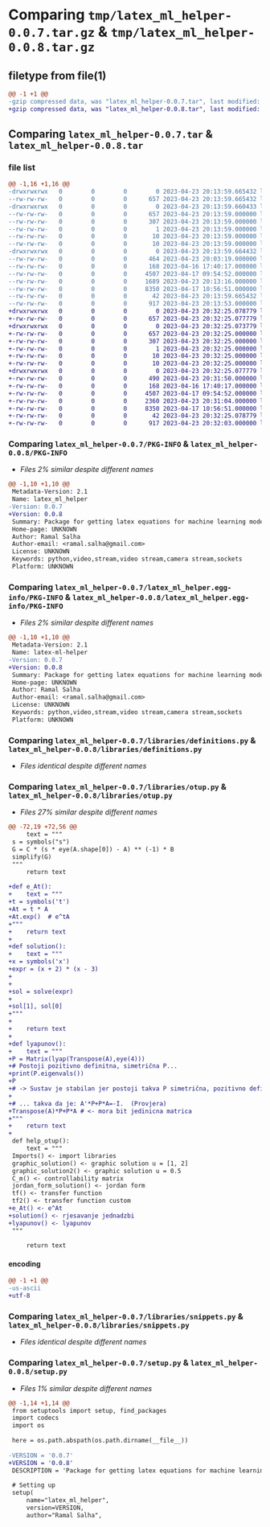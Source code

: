 # Comparing `tmp/latex_ml_helper-0.0.7.tar.gz` & `tmp/latex_ml_helper-0.0.8.tar.gz`

## filetype from file(1)

```diff
@@ -1 +1 @@
-gzip compressed data, was "latex_ml_helper-0.0.7.tar", last modified: Sun Apr 23 20:13:59 2023, max compression
+gzip compressed data, was "latex_ml_helper-0.0.8.tar", last modified: Sun Apr 23 20:32:25 2023, max compression
```

## Comparing `latex_ml_helper-0.0.7.tar` & `latex_ml_helper-0.0.8.tar`

### file list

```diff
@@ -1,16 +1,16 @@
-drwxrwxrwx   0        0        0        0 2023-04-23 20:13:59.665432 latex_ml_helper-0.0.7/
--rw-rw-rw-   0        0        0      657 2023-04-23 20:13:59.665432 latex_ml_helper-0.0.7/PKG-INFO
-drwxrwxrwx   0        0        0        0 2023-04-23 20:13:59.660433 latex_ml_helper-0.0.7/latex_ml_helper.egg-info/
--rw-rw-rw-   0        0        0      657 2023-04-23 20:13:59.000000 latex_ml_helper-0.0.7/latex_ml_helper.egg-info/PKG-INFO
--rw-rw-rw-   0        0        0      307 2023-04-23 20:13:59.000000 latex_ml_helper-0.0.7/latex_ml_helper.egg-info/SOURCES.txt
--rw-rw-rw-   0        0        0        1 2023-04-23 20:13:59.000000 latex_ml_helper-0.0.7/latex_ml_helper.egg-info/dependency_links.txt
--rw-rw-rw-   0        0        0       10 2023-04-23 20:13:59.000000 latex_ml_helper-0.0.7/latex_ml_helper.egg-info/requires.txt
--rw-rw-rw-   0        0        0       10 2023-04-23 20:13:59.000000 latex_ml_helper-0.0.7/latex_ml_helper.egg-info/top_level.txt
-drwxrwxrwx   0        0        0        0 2023-04-23 20:13:59.664432 latex_ml_helper-0.0.7/libraries/
--rw-rw-rw-   0        0        0      464 2023-04-23 20:03:19.000000 latex_ml_helper-0.0.7/libraries/__init__.py
--rw-rw-rw-   0        0        0      168 2023-04-16 17:40:17.000000 latex_ml_helper-0.0.7/libraries/copy.py
--rw-rw-rw-   0        0        0     4507 2023-04-17 09:54:52.000000 latex_ml_helper-0.0.7/libraries/definitions.py
--rw-rw-rw-   0        0        0     1689 2023-04-23 20:13:16.000000 latex_ml_helper-0.0.7/libraries/otup.py
--rw-rw-rw-   0        0        0     8350 2023-04-17 10:56:51.000000 latex_ml_helper-0.0.7/libraries/snippets.py
--rw-rw-rw-   0        0        0       42 2023-04-23 20:13:59.665432 latex_ml_helper-0.0.7/setup.cfg
--rw-rw-rw-   0        0        0      917 2023-04-23 20:13:53.000000 latex_ml_helper-0.0.7/setup.py
+drwxrwxrwx   0        0        0        0 2023-04-23 20:32:25.078779 latex_ml_helper-0.0.8/
+-rw-rw-rw-   0        0        0      657 2023-04-23 20:32:25.077779 latex_ml_helper-0.0.8/PKG-INFO
+drwxrwxrwx   0        0        0        0 2023-04-23 20:32:25.073779 latex_ml_helper-0.0.8/latex_ml_helper.egg-info/
+-rw-rw-rw-   0        0        0      657 2023-04-23 20:32:25.000000 latex_ml_helper-0.0.8/latex_ml_helper.egg-info/PKG-INFO
+-rw-rw-rw-   0        0        0      307 2023-04-23 20:32:25.000000 latex_ml_helper-0.0.8/latex_ml_helper.egg-info/SOURCES.txt
+-rw-rw-rw-   0        0        0        1 2023-04-23 20:32:25.000000 latex_ml_helper-0.0.8/latex_ml_helper.egg-info/dependency_links.txt
+-rw-rw-rw-   0        0        0       10 2023-04-23 20:32:25.000000 latex_ml_helper-0.0.8/latex_ml_helper.egg-info/requires.txt
+-rw-rw-rw-   0        0        0       10 2023-04-23 20:32:25.000000 latex_ml_helper-0.0.8/latex_ml_helper.egg-info/top_level.txt
+drwxrwxrwx   0        0        0        0 2023-04-23 20:32:25.077779 latex_ml_helper-0.0.8/libraries/
+-rw-rw-rw-   0        0        0      490 2023-04-23 20:31:50.000000 latex_ml_helper-0.0.8/libraries/__init__.py
+-rw-rw-rw-   0        0        0      168 2023-04-16 17:40:17.000000 latex_ml_helper-0.0.8/libraries/copy.py
+-rw-rw-rw-   0        0        0     4507 2023-04-17 09:54:52.000000 latex_ml_helper-0.0.8/libraries/definitions.py
+-rw-rw-rw-   0        0        0     2360 2023-04-23 20:31:04.000000 latex_ml_helper-0.0.8/libraries/otup.py
+-rw-rw-rw-   0        0        0     8350 2023-04-17 10:56:51.000000 latex_ml_helper-0.0.8/libraries/snippets.py
+-rw-rw-rw-   0        0        0       42 2023-04-23 20:32:25.078779 latex_ml_helper-0.0.8/setup.cfg
+-rw-rw-rw-   0        0        0      917 2023-04-23 20:32:03.000000 latex_ml_helper-0.0.8/setup.py
```

### Comparing `latex_ml_helper-0.0.7/PKG-INFO` & `latex_ml_helper-0.0.8/PKG-INFO`

 * *Files 2% similar despite different names*

```diff
@@ -1,10 +1,10 @@
 Metadata-Version: 2.1
 Name: latex_ml_helper
-Version: 0.0.7
+Version: 0.0.8
 Summary: Package for getting latex equations for machine learning models
 Home-page: UNKNOWN
 Author: Ramal Salha
 Author-email: <ramal.salha@gmail.com>
 License: UNKNOWN
 Keywords: python,video,stream,video stream,camera stream,sockets
 Platform: UNKNOWN
```

### Comparing `latex_ml_helper-0.0.7/latex_ml_helper.egg-info/PKG-INFO` & `latex_ml_helper-0.0.8/latex_ml_helper.egg-info/PKG-INFO`

 * *Files 2% similar despite different names*

```diff
@@ -1,10 +1,10 @@
 Metadata-Version: 2.1
 Name: latex-ml-helper
-Version: 0.0.7
+Version: 0.0.8
 Summary: Package for getting latex equations for machine learning models
 Home-page: UNKNOWN
 Author: Ramal Salha
 Author-email: <ramal.salha@gmail.com>
 License: UNKNOWN
 Keywords: python,video,stream,video stream,camera stream,sockets
 Platform: UNKNOWN
```

### Comparing `latex_ml_helper-0.0.7/libraries/definitions.py` & `latex_ml_helper-0.0.8/libraries/definitions.py`

 * *Files identical despite different names*

### Comparing `latex_ml_helper-0.0.7/libraries/otup.py` & `latex_ml_helper-0.0.8/libraries/otup.py`

 * *Files 27% similar despite different names*

```diff
@@ -72,19 +72,56 @@
     text = """
 s = symbols("s")
 G = C * (s * eye(A.shape[0]) - A) ** (-1) * B
 simplify(G)
 """
     return text
 
+def e_At():
+    text = """
+t = symbols('t')
+At = t * A
+At.exp()  # e^tA
+"""
+    return text
+
+def solution():
+    text = """
+x = symbols('x')
+expr = (x + 2) * (x - 3)
+
+
+sol = solve(expr)
+
+sol[1], sol[0]
+"""
+
+    return text
+
+def lyapunov():
+    text = """
+P = Matrix(lyap(Transpose(A),eye(4)))
+# Postoji pozitivno definitna, simetrična P...
+print(P.eigenvals())
+P  
+# -> Sustav je stabilan jer postoji takva P simetrična, pozitivno definitna.
+
+# ... takva da je: A'*P+P*A=-I.  (Provjera)
+Transpose(A)*P+P*A # <- mora bit jedinicna matrica
+"""
+    return text
+
 def help_otup():
     text = """
 Imports() <- import libraries
 graphic_solution() <- graphic solution u = [1, 2]
 graphic_solution2() <- graphic solution u = 0.5
 C_m() <- controllability matrix
 jordan_form_solution() <- jordan form
 tf() <- transfer function
 tf2() <- transfer function custom
+e_At() <- e^At
+solution() <- rjesavanje jednadzbi
+lyapunov() <- lyapunov
 """
 
     return text
```

#### encoding

```diff
@@ -1 +1 @@
-us-ascii
+utf-8
```

### Comparing `latex_ml_helper-0.0.7/libraries/snippets.py` & `latex_ml_helper-0.0.8/libraries/snippets.py`

 * *Files identical despite different names*

### Comparing `latex_ml_helper-0.0.7/setup.py` & `latex_ml_helper-0.0.8/setup.py`

 * *Files 1% similar despite different names*

```diff
@@ -1,14 +1,14 @@
 from setuptools import setup, find_packages
 import codecs
 import os
 
 here = os.path.abspath(os.path.dirname(__file__))
 
-VERSION = '0.0.7'
+VERSION = '0.0.8'
 DESCRIPTION = 'Package for getting latex equations for machine learning models'
 
 # Setting up
 setup(
     name="latex_ml_helper",
     version=VERSION,
     author="Ramal Salha",
```

